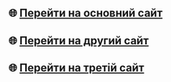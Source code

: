 ## 🌐 [Перейти на основний сайт](https://nazaryartym.github.io/Web_portfolio/Site1/Index.html)
## 🌐 [Перейти на другий сайт](https://nazaryartym.github.io/Web_portfolio/Site2/Index.html)
## 🌐 [Перейти на третій сайт](https://nazaryartym.github.io/Web_portfolio/Site3/Index.html)